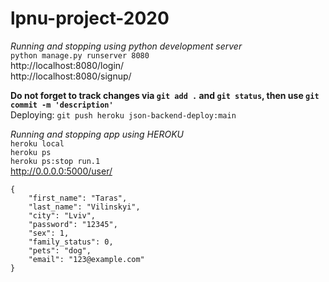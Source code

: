 # lpnu-project-2020
*Running and stopping using python development server*<br>
```python manage.py runserver 8080```<br>
http://localhost:8080/login/ <br>
http://localhost:8080/signup/

**Do not forget to track changes via ```git add .``` and ```git status```, then use ```git commit -m 'description'```<br>**
Deploying: ```git push heroku json-backend-deploy:main```

*Running and stopping app using HEROKU*<br>
```heroku local```<br>
```heroku ps```<br>
```heroku ps:stop run.1```<br>
http://0.0.0.0:5000/user/

```
{
    "first_name": "Taras",
    "last_name": "Vilinskyi",
    "city": "Lviv",
    "password": "12345",
    "sex": 1,
    "family_status": 0,
    "pets": "dog",
    "email": "123@example.com"
}
```